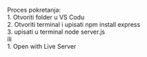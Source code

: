 Proces pokretanja: <br>
                                1. Otvoriti folder u VS Codu <br>
                                2. Otvoriti terminal i upisati npm install express<br>
                                3. upisati u terminal node server.js<br>
ili<br>
                                 1. Open with Live Server<br>
